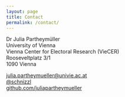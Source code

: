 ```yaml
---
layout: page
title: Contact
permalink: /contact/
---
```



<p>Dr Julia Partheymüller<br/>
University of Vienna<br/>
Vienna Center for Electoral Research (VieCER)<br/>
Rooseveltplatz 3/1<br/>
1090 Vienna<br/>

<p><i class="fas fa-envelope"></i>  <a href="mailto:julia.partheymueller@univie.ac.at"> julia.partheymueller@univie.ac.at</a><br/>
<i class="fab fa-twitter"></i><a href="https://twitter.com/schnizzl"> @schnizzl</a><br/>
<i class="fab fa-github"></i>  <a href="https://github.com/juliapartheymueller">github.com/juliapartheymueller</a><br/>
